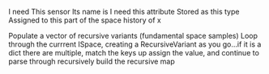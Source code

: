 I need 
This sensor
Its name is
I need this attribute
Stored as this type
Assigned to this part of the space
history of x

Populate a vector of recursive variants (fundamental space samples)
Loop through the currrent ISpace, creating a RecursiveVariant as you go...if it is a dict there are multiple, match the keys up assign the value, and continue to parse through recursively build the recursive map


